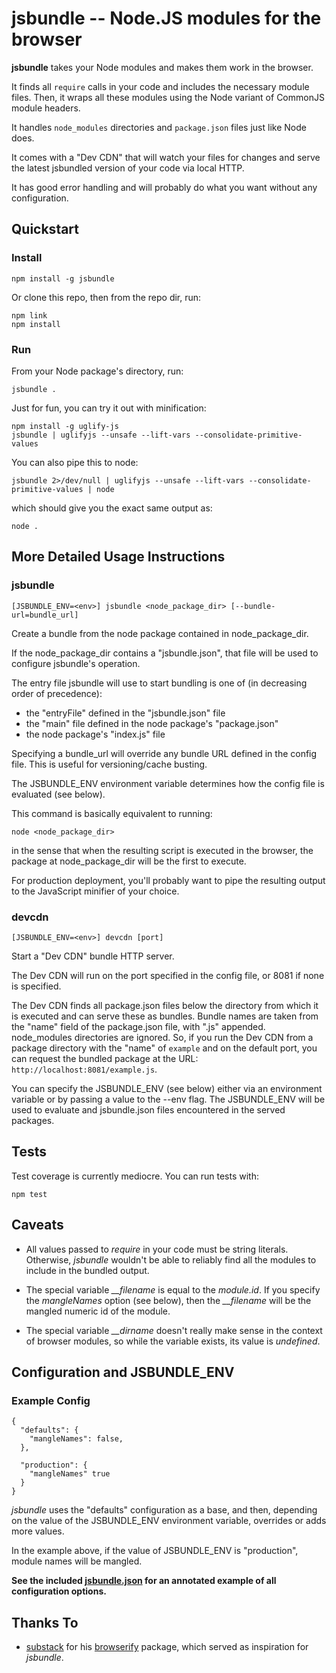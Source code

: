 # jsbundle -- Node.JS modules for the browser

**jsbundle** takes your Node modules and makes them work in the browser.

It finds all <code>require</code> calls in your code and includes the necessary module files. Then, it wraps all these modules using the Node variant of CommonJS module headers.

It handles <code>node_modules</code> directories and <code>package.json</code> files just like Node does.

It comes with a "Dev CDN" that will watch your files for changes and serve the latest jsbundled version of your code via local HTTP.

It has good error handling and will probably do what you want without any configuration.


## Quickstart

### Install

    npm install -g jsbundle

Or clone this repo, then from the repo dir, run:

    npm link
    npm install

### Run

From your Node package's directory, run:

    jsbundle .

Just for fun, you can try it out with minification:

    npm install -g uglify-js
    jsbundle | uglifyjs --unsafe --lift-vars --consolidate-primitive-values

You can also pipe this to node:

    jsbundle 2>/dev/null | uglifyjs --unsafe --lift-vars --consolidate-primitive-values | node

which should give you the exact same output as:

    node .

## More Detailed Usage Instructions

### jsbundle

    [JSBUNDLE_ENV=<env>] jsbundle <node_package_dir> [--bundle-url=bundle_url]

Create a bundle from the node package contained in node_package_dir.

If the node\_package\_dir contains a "jsbundle.json", that file will be used to configure jsbundle's operation.

The entry file jsbundle will use to start bundling is one of (in decreasing order of precedence):

  * the "entryFile" defined in the "jsbundle.json" file
  * the "main" file defined in the node package's "package.json"
  * the node package's "index.js" file

Specifying a bundle\_url will override any bundle URL defined in the config file. This is useful for versioning/cache busting.

The JSBUNDLE\_ENV environment variable determines how the config file is evaluated (see below).

This command is basically equivalent to running:

    node <node_package_dir>

in the sense that when the resulting script is executed in the browser, the package at node\_package\_dir will be the first to execute.

For production deployment, you'll probably want to pipe the resulting output to the JavaScript minifier of your choice.

### devcdn

    [JSBUNDLE_ENV=<env>] devcdn [port]

Start a "Dev CDN" bundle HTTP server.

The Dev CDN will run on the port specified in the config file, or 8081 if none is specified.

The Dev CDN finds all package.json files below the directory from which it is executed and can serve these as bundles. Bundle names are taken from the "name" field of the package.json file, with ".js" appended. node\_modules directories are ignored. So, if you run the Dev CDN from a package directory with the "name" of <code>example</code> and on the default port, you can request the bundled package at the URL: <code>http://localhost:8081/example.js</code>.

You can specify the JSBUNDLE\_ENV (see below) either via an environment variable or by passing a value to the --env flag. The JSBUNDLE\_ENV will be used to evaluate and jsbundle.json files encountered in the served packages.

## Tests

Test coverage is currently mediocre. You can run tests with:

    npm test

## Caveats

* All values passed to *require* in your code must be string literals. Otherwise, *jsbundle* wouldn't be able to reliably find all the modules to include in the bundled output.

* The special variable *\_\_filename* is equal to the *module.id*. If you specify the *mangleNames* option (see below), then the *\_\_filename* will be the mangled numeric id of the module.

* The special variable *\_\_dirname* doesn't really make sense in the context of browser modules, so while the variable exists, its value is *undefined*.


## Configuration and JSBUNDLE\_ENV

### Example Config

    {
      "defaults": {
        "mangleNames": false,
      },

      "production": {
        "mangleNames" true
      }
    }

*jsbundle* uses the "defaults" configuration as a base, and then, depending on the value of the JSBUNDLE\_ENV environment variable, overrides or adds more values.

In the example above, if the value of JSBUNDLE\_ENV is "production", module names will be mangled.

**See the included [jsbundle.json](https://raw.github.com/proxv/jsbundle/master/jsbundle.json) for an annotated example of all configuration options.**

## Thanks To

* [substack](https://github.com/substack) for his [browserify](https://github.com/substack/node-browserify) package, which served as inspiration for *jsbundle*.

